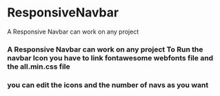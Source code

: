 # ResponsiveNavbar
A Responsive Navbar can work on any project

### A Responsive Navbar can work on any project To Run the navbar Icon you have to link fontawesome webfonts file and the all.min.css file

 ### you can edit the icons and the number of navs as you want
